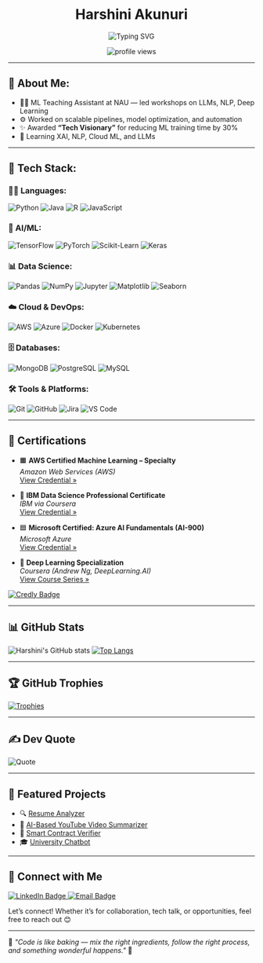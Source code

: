 
<h1 align="center">Harshini Akunuri</h1>

<p align="center">
  <img src="https://readme-typing-svg.herokuapp.com?font=Fira+Code&weight=500&size=25&pause=1000&color=00AEEF&center=true&vCenter=true&width=435&lines=Data+Scientist;AI%2FML+Engineer;Full-Stack+Developer" alt="Typing SVG" />
</p>

<p align="center">
  <img src="https://komarev.com/ghpvc/?username=ha723-web&label=Profile%20views&color=0e75b6&style=flat" alt="profile views" />
</p>

---

## 💫 About Me:

- 👩‍🏫 ML Teaching Assistant at NAU — led workshops on LLMs, NLP, Deep Learning
- ⚙️ Worked on scalable pipelines, model optimization, and automation
- ✨ Awarded **“Tech Visionary”** for reducing ML training time by 30%
- 🌱 Learning XAI, NLP, Cloud ML, and LLMs

---

## 🚀 Tech Stack:

### 🧑‍💻 Languages:
![Python](https://img.shields.io/badge/-Python-3776AB?style=for-the-badge&logo=python&logoColor=white)
![Java](https://img.shields.io/badge/-Java-F89820?style=for-the-badge&logo=java&logoColor=white)
![R](https://img.shields.io/badge/-R-276DC3?style=for-the-badge&logo=r&logoColor=white)
![JavaScript](https://img.shields.io/badge/-JavaScript-F7DF1E?style=for-the-badge&logo=javascript&logoColor=black)

### 🤖 AI/ML:
![TensorFlow](https://img.shields.io/badge/-TensorFlow-FF6F00?style=for-the-badge&logo=tensorflow&logoColor=white)
![PyTorch](https://img.shields.io/badge/-PyTorch-EE4C2C?style=for-the-badge&logo=pytorch&logoColor=white)
![Scikit-Learn](https://img.shields.io/badge/-Scikit--Learn-F7931E?style=for-the-badge&logo=scikit-learn&logoColor=white)
![Keras](https://img.shields.io/badge/-Keras-D00000?style=for-the-badge&logo=keras&logoColor=white)

### 📊 Data Science:
![Pandas](https://img.shields.io/badge/-Pandas-150458?style=for-the-badge&logo=pandas)
![NumPy](https://img.shields.io/badge/-NumPy-013243?style=for-the-badge&logo=numpy)
![Jupyter](https://img.shields.io/badge/-Jupyter-F37626?style=for-the-badge&logo=jupyter&logoColor=white)
![Matplotlib](https://img.shields.io/badge/-Matplotlib-11557C?style=for-the-badge&logo=matplotlib)
![Seaborn](https://img.shields.io/badge/-Seaborn-42A5F5?style=for-the-badge)

### ☁️ Cloud & DevOps:
![AWS](https://img.shields.io/badge/-AWS-232F3E?style=for-the-badge&logo=amazon-aws)
![Azure](https://img.shields.io/badge/-Azure-0078D4?style=for-the-badge&logo=microsoft-azure)
![Docker](https://img.shields.io/badge/-Docker-2496ED?style=for-the-badge&logo=docker)
![Kubernetes](https://img.shields.io/badge/-Kubernetes-326CE5?style=for-the-badge&logo=kubernetes)

### 🗄️ Databases:
![MongoDB](https://img.shields.io/badge/-MongoDB-47A248?style=for-the-badge&logo=mongodb&logoColor=white)
![PostgreSQL](https://img.shields.io/badge/-PostgreSQL-336791?style=for-the-badge&logo=postgresql&logoColor=white)
![MySQL](https://img.shields.io/badge/-MySQL-005C84?style=for-the-badge&logo=mysql&logoColor=white)

### 🛠️ Tools & Platforms:
![Git](https://img.shields.io/badge/-Git-F05032?style=for-the-badge&logo=git&logoColor=white)
![GitHub](https://img.shields.io/badge/-GitHub-181717?style=for-the-badge&logo=github&logoColor=white)
![Jira](https://img.shields.io/badge/-Jira-0052CC?style=for-the-badge&logo=jira&logoColor=white)
![VS Code](https://img.shields.io/badge/-VSCode-007ACC?style=for-the-badge&logo=visual-studio-code&logoColor=white)

---

## 📜 Certifications

- 🟧 **AWS Certified Machine Learning – Specialty**  
  *Amazon Web Services (AWS)*  
  [View Credential »](https://www.credly.com/users/harshini-akunuri.ce534512/badges)

- 🔵 **IBM Data Science Professional Certificate**  
  *IBM via Coursera*  
  [View Credential »](https://www.credly.com/users/harshini-akunuri.ce534512/badges)

- 🟦 **Microsoft Certified: Azure AI Fundamentals (AI-900)**  
  *Microsoft Azure*  
  [View Credential »](https://www.credly.com/users/harshini-akunuri.ce534512/badges)

- 🧠 **Deep Learning Specialization**  
  *Coursera (Andrew Ng, DeepLearning.AI)*  
  [View Course Series »](https://www.coursera.org/specializations/deep-learning)

[![Credly Badge](https://img.shields.io/badge/View%20All%20Badges-Credly-yellow?style=for-the-badge&logo=credly)](https://www.credly.com/users/harshini-akunuri.ce534512/badges)

--- 

## 📊 GitHub Stats

![Harshini's GitHub stats](https://github-readme-stats.vercel.app/api?username=ha723-web&show_icons=true&theme=tokyonight)
[![Top Langs](https://github-readme-stats.vercel.app/api/top-langs/?username=ha723-web&layout=compact&theme=tokyonight)](https://github.com/ha723-web)

---

## 🏆 GitHub Trophies
[![Trophies](https://github-profile-trophy.vercel.app/?username=ha723-web&theme=radical&margin-w=10&no-bg=true)](https://github.com/ryo-ma/github-profile-trophy)

---

## ✍️ Dev Quote
![Quote](https://quotes-github-readme.vercel.app/api?type=horizontal&theme=dark)

---

## 📌 Featured Projects

- 🔍 [Resume Analyzer](https://github.com/ha723-web/Resume-Analyzer)
- 🤖 [AI-Based YouTube Video Summarizer](https://github.com/ha723-web/AI-Based-Youtube-Video-Summarizer-)
- 🔐 [Smart Contract Verifier](https://github.com/ha723-web/Smart-Contract-Verifier-)
- 🎓 [University Chatbot](https://github.com/ha723-web/University-Course-Syllabus-Chatbot)

---

## 🔗 Connect with Me

<a href="https://www.linkedin.com/in/harshini-akunuri/" target="_blank">
  <img src="https://img.shields.io/badge/LinkedIn-Harshini%20Akunuri-blue?style=flat&logo=linkedin" alt="LinkedIn Badge"/>
</a>
<a href="mailto:harshiniakunuri59@gmail.com">
  <img src="https://img.shields.io/badge/Email-harshiniakunuri59@gmail.com-D14836?style=flat&logo=gmail&logoColor=white" alt="Email Badge"/>
</a>

Let’s connect! Whether it’s for collaboration, tech talk, or opportunities, feel free to reach out 😊

---

🌟 _"Code is like baking — mix the right ingredients, follow the right process, and something wonderful happens."_ 🍰

